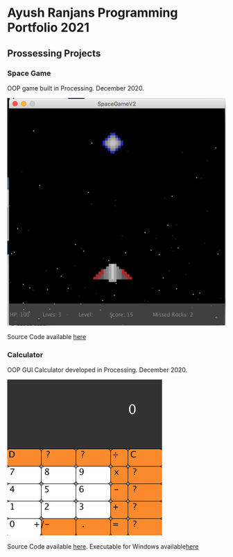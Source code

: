 # Ayush Ranjans Programming Portfolio 2021

## Prossessing Projects

### Space Game
OOP game built in Processing. December 2020.

![Image of Spacegame](https://raw.githubusercontent.com/Ayush-Ranjan1/programmingportfolio/gh-pages/images/SpaceGame.png)

Source Code available [here](https://github.com/Ayush-Ranjan1/programmingportfolio/tree/gh-pages/src/SpaceGameV2)

### Calculator
OOP GUI Calculator developed in Processing. December 2020.

![Image of Calculator](https://raw.githubusercontent.com/Ayush-Ranjan1/programmingportfolio/gh-pages/images/calcimage.png)

Source Code available [here](https://github.com/Ayush-Ranjan1/programmingportfolio/tree/gh-pages/src/Calculator). Executable for Windows available[here](https://github.com/Ayush-Ranjan1/programmingportfolio/blob/gh-pages/src/Calculator/application.windows64.zip)
